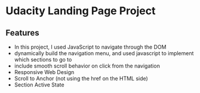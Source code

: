 # Udacity Landing Page Project

## Features

- In this project, I used JavaScript to navigate through the DOM
- dynamically build the navigation menu, and used javascript to implement which sections to go to
- include smooth scroll behavior on click from the navigation
- Responsive Web Design
- Scroll to Anchor (not using the href on the HTML side)
- Section Active State
